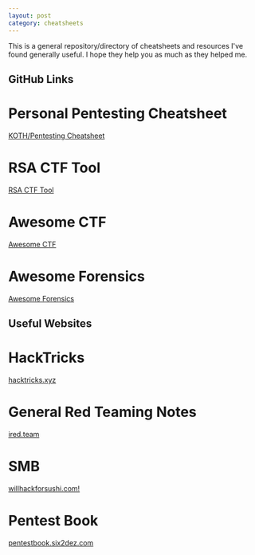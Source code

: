 ```yaml
---
layout: post
category: cheatsheets
---
```


This is a general repository/directory of cheatsheets and resources I've found generally useful. I hope they help you as much as they helped me.

## GitHub Links

# Personal Pentesting Cheatsheet

<a href='https://github.com/johntrigg/attack-defend-cheatsheet/blob/main/cheat-sheet.md'>KOTH/Pentesting Cheatsheet</a>

# RSA CTF Tool

<a href='https://github.com/RsaCtfTool/RsaCtfTool'>RSA CTF Tool</a>

# Awesome CTF

<a href='https://github.com/apsdehal/awesome-ctf'>Awesome CTF</a>

# Awesome Forensics

<a href='https://github.com/cugu/awesome-forensics'>Awesome Forensics</a>

## Useful Websites

# HackTricks

<a href='https://book.hacktricks.xyz/welcome/readme'>hacktricks.xyz</a>


# General Red Teaming Notes

<a href='https://www.ired.team/'>ired.team</a>


# SMB

<a href='https://www.willhackforsushi.com/sec504/SMB-Access-from-Linux.pdf'>willhackforsushi.com!</a>


# Pentest Book

<a href='https://pentestbook.six2dez.com/enumeration/ports'>pentestbook.six2dez.com</a>


